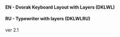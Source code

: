 #### EN - Dvorak Keyboard Layout with Layers (DKLWL)

#### RU - Typewriter with layers (DKLWLRU)

ver 2.1
